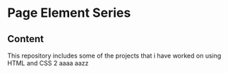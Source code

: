 # Page Element Series
## Content
This repository includes some of the projects that i have worked on using HTML and CSS
2
aaaa
aazz
